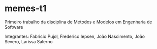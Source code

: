 # memes-t1
Primeiro trabalho da disciplina de Métodos e Modelos em Engenharia de Software


Integrantes: Fabricio Pujol, Frederico Iepsen, João Nascimento, João Severo, Larissa Salerno 
